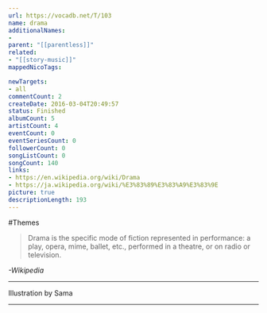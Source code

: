 ```yaml
---
url: https://vocadb.net/T/103
name: drama
additionalNames: 
- 
parent: "[[parentless]]"
related:
- "[[story-music]]"
mappedNicoTags:

newTargets:
- all
commentCount: 2
createDate: 2016-03-04T20:49:57
status: Finished
albumCount: 5
artistCount: 4
eventCount: 0
eventSeriesCount: 0
followerCount: 0
songListCount: 0
songCount: 140
links: 
- https://en.wikipedia.org/wiki/Drama
- https://ja.wikipedia.org/wiki/%E3%83%89%E3%83%A9%E3%83%9E
picture: true
descriptionLength: 193
---
```


#Themes

> Drama is the specific mode of fiction represented in performance: a play, opera, mime, ballet, etc., performed in a theatre, or on radio or television.

*-Wikipedia*
___

Illustration by Sama

---

